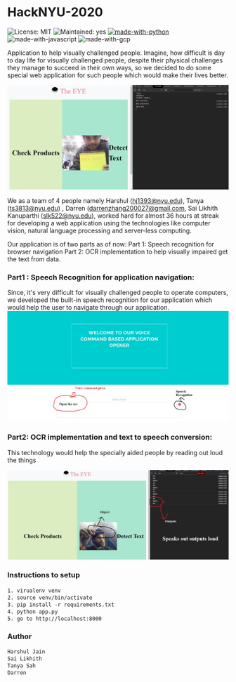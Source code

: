 # HackNYU-2020

![License: MIT](https://img.shields.io/badge/License-MIT-Green.svg)
![Maintained: yes](https://img.shields.io/badge/Maintained-Yes-Green.svg)
[![made-with-python](https://img.shields.io/badge/Made%20with-Python-blue.svg)](https://www.python.org/)
![made-with-javascript](https://img.shields.io/badge/Made%20with-Javascript-blue.svg)
![made-with-gcp](https://img.shields.io/badge/Made%20with-GoogleCloud-blue.svg)

Application to help visually challenged people. Imagine, how difficult is day to day life for visually challenged people, despite their physical challenges they manage to succeed in their own ways, so we decided to do some special web application for such people which would make their lives better.

![Project](/images/Hacknyu.png)


We as a team of 4 people namely Harshul (hj1393@nyu.edu), Tanya (ts3813@nyu.edu) , Darren (darrenzhang200027@gmail.com, Sai Likhith Kanuparthi (slk522@nyu.edu), worked hard for almost 36 hours at streak for developing a web application using the technologies like computer vision, natural language processing and server-less computing.

Our application is of two parts as of now:
Part 1: Speech recognition for browser navigation
Part 2: OCR implementation to help visually impaired get the text from data.

### Part1 : Speech Recognition for application navigation:
Since, it's very difficult for visually challenged people to operate computers, we developed the built-in speech recognition for our application which would help the user to navigate through our application.
![Demo](Part1.jpeg)

### Part2: OCR implementation and text to speech conversion:
This technology would help the specially aided people by reading out loud the things

![Demo](Part2.jpeg)

### Instructions to setup

```
1. virualenv venv
2. source venv/bin/activate
3. pip install -r requirements.txt
4. python app.py
5. go to http://localhost:8000
```

### Author

```
Harshul Jain
Sai Likhith
Tanya Sah
Darren
```
